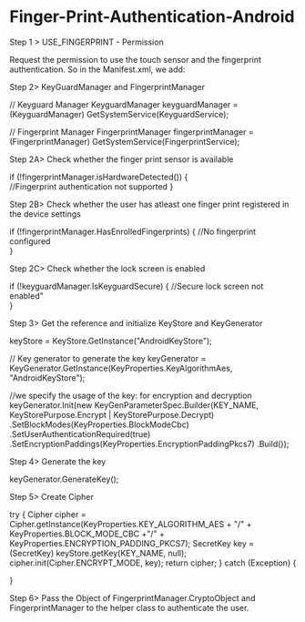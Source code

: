# Finger-Print-Authentication-Android

Step 1 > USE_FINGERPRINT - Permission

Request the permission to use the touch sensor and the fingerprint authentication. 
So in the Manifest.xml, we add:

<uses-permission android:name="android.permission.USE_FINGERPRINT" />

Step 2> KeyGuardManager and FingerprintManager

// Keyguard Manager
KeyguardManager keyguardManager = (KeyguardManager)
                  GetSystemService(KeyguardService);

// Fingerprint Manager
FingerprintManager fingerprintManager = (FingerprintManager) 
                 GetSystemService(FingerprintService);
                 

Step 2A> Check whether the finger print sensor is available

 if (!fingerprintManager.isHardwareDetected()) {     
    //Fingerprint authentication not supported
   }

Step 2B> Check whether the user has atleast one finger print registered in the device settings

if (!fingerprintManager.HasEnrolledFingerprints) {
     //No fingerprint configured     
   }
   
Step 2C> Check whether the lock screen is enabled

   if (!keyguardManager.IsKeyguardSecure) {
      //Secure lock screen not enabled"   
   }
   
Step 3> Get the reference and initialize KeyStore and KeyGenerator

keyStore = KeyStore.GetInstance("AndroidKeyStore");

// Key generator to generate the key
keyGenerator = KeyGenerator.GetInstance(KeyProperties.KeyAlgorithmAes, "AndroidKeyStore");

//we specify the usage of the key: for encryption and decryption
 keyGenerator.Init(new KeyGenParameterSpec.Builder(KEY_NAME, KeyStorePurpose.Encrypt | KeyStorePurpose.Decrypt)
                .SetBlockModes(KeyProperties.BlockModeCbc)
                .SetUserAuthenticationRequired(true)
                .SetEncryptionPaddings(KeyProperties.EncryptionPaddingPkcs7)
                .Build());

Step 4> Generate the key

keyGenerator.GenerateKey();

Step 5> Create Cipher

 try 
 {
    Cipher cipher = Cipher.getInstance(KeyProperties.KEY_ALGORITHM_AES + "/"
     + KeyProperties.BLOCK_MODE_CBC 
     +"/"
     + KeyProperties.ENCRYPTION_PADDING_PKCS7);
     SecretKey key = (SecretKey) keyStore.getKey(KEY_NAME,
             null);
     cipher.init(Cipher.ENCRYPT_MODE, key);
     return cipher;
  }
  catch (Exception)
  {
    
  }
  
Step 6> Pass the Object of FingerprintManager.CryptoObject and FingerprintManager to the helper class to authenticate the user.  
   
   
